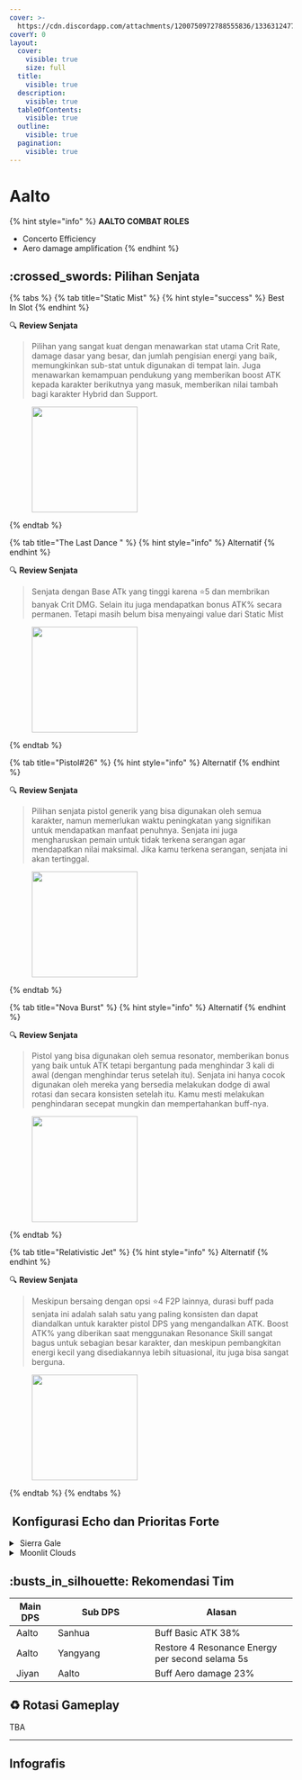 ```yaml
---
cover: >-
  https://cdn.discordapp.com/attachments/1200750972788555836/1336312477910171678/image.png?ex=67a6a53a&is=67a553ba&hm=feef55db66a1c3b6a313aa941eb43563d3408526c823a560309582dd90bdded7&
coverY: 0
layout:
  cover:
    visible: true
    size: full
  title:
    visible: true
  description:
    visible: true
  tableOfContents:
    visible: true
  outline:
    visible: true
  pagination:
    visible: true
---
```


# Aalto

{% hint style="info" %}
**AALTO COMBAT ROLES**

* Concerto Efficiency
* Aero damage amplification
{% endhint %}

## :crossed\_swords: Pilihan Senjata

{% tabs %}
{% tab title="Static Mist" %}
{% hint style="success" %}
Best In Slot
{% endhint %}

:mag: **Review Senjata**&#x20;

> Pilihan yang sangat kuat dengan menawarkan stat utama Crit Rate, damage dasar yang besar, dan jumlah pengisian energi yang baik, memungkinkan sub-stat untuk digunakan di tempat lain. Juga menawarkan kemampuan pendukung yang memberikan boost ATK kepada karakter berikutnya yang masuk, memberikan nilai tambah bagi karakter Hybrid dan Support.

<figure><img src="https://wuthering.wiki/img/weapon_21030015.png" alt="" width="188"><figcaption></figcaption></figure>
{% endtab %}

{% tab title="The Last Dance " %}
{% hint style="info" %}
Alternatif
{% endhint %}

:mag: **Review Senjata**&#x20;

> Senjata dengan Base ATk yang tinggi karena :star:5 dan membrikan banyak Crit DMG. Selain itu juga mendapatkan bonus ATK% secara permanen. Tetapi masih belum bisa menyaingi value dari Static Mist

<figure><img src="https://wuthering.wiki/img/weapon_21030016.png" alt="" width="188"><figcaption></figcaption></figure>
{% endtab %}

{% tab title="Pistol#26" %}
{% hint style="info" %}
Alternatif
{% endhint %}

:mag: **Review Senjata**&#x20;

> Pilihan senjata pistol generik yang bisa digunakan oleh semua karakter, namun memerlukan waktu peningkatan yang signifikan untuk mendapatkan manfaat penuhnya. Senjata ini juga mengharuskan pemain untuk tidak terkena serangan agar mendapatkan nilai maksimal. Jika kamu terkena serangan, senjata ini akan tertinggal.

<figure><img src="https://wuthering.wiki/img/weapon_21030034.png" alt="" width="188"><figcaption></figcaption></figure>
{% endtab %}

{% tab title="Nova Burst" %}
{% hint style="info" %}
Alternatif
{% endhint %}

:mag: **Review Senjata**&#x20;

> Pistol yang bisa digunakan oleh semua resonator, memberikan bonus yang baik untuk ATK tetapi bergantung pada menghindar 3 kali di awal (dengan menghindar terus setelah itu). Senjata ini hanya cocok digunakan oleh mereka yang bersedia melakukan dodge di awal rotasi dan secara konsisten setelah itu. Kamu mesti melakukan penghindaran secepat mungkin dan mempertahankan buff-nya.

<figure><img src="https://wuthering.wiki/img/weapon_21030064.png" alt="" width="188"><figcaption></figcaption></figure>
{% endtab %}

{% tab title="Relativistic Jet" %}
{% hint style="info" %}
Alternatif
{% endhint %}

:mag: **Review Senjata**&#x20;

> Meskipun bersaing dengan opsi :star:4 F2P lainnya, durasi buff pada senjata ini adalah salah satu yang paling konsisten dan dapat diandalkan untuk karakter pistol DPS yang mengandalkan ATK. Boost ATK% yang diberikan saat menggunakan Resonance Skill sangat bagus untuk sebagian besar karakter, dan meskipun pembangkitan energi kecil yang disediakannya lebih situasional, itu juga bisa sangat berguna.

<figure><img src="https://wuthering.wiki/img/weapon_21030084.png" alt="" width="188"><figcaption></figcaption></figure>
{% endtab %}
{% endtabs %}

## <img src="https://wuthering.wiki/img/item_10.png" alt="" data-size="line"> Konfigurasi Echo dan Prioritas Forte&#x20;

<details>

<summary> <img src="https://wuthering.wiki/img/fettericon_4.png" alt="" data-size="line"> Sierra Gale</summary>

Feilian Beringal - CR% / CDM%

![](https://wuthering.wiki/img/monster_330000050.png)

#### Echo Sett

* 3 - <mark style="color:green;">**Aero DMG**</mark> bonus%
* 3 - <mark style="color:green;">**Aero DMG**</mark> bonus%%
* 1 - ATK%
* 1 - ATK%

#### Prioritas Echo Substat

* CR% / CDM%
* ER% (130% - 140%)
* ATK%
* Reso skill%
* Basic ATK%
* Flat ATK

#### Prioritas Forte

Forte   =   BA   >   Reso skil   >   Reso lib   >   Intro

</details>

<details>

<summary><img src="https://wuthering.wiki/img/fettericon_8.png" alt="" data-size="line"> Moonlit Clouds</summary>

Impermenance Heron - CR% / CDM%

![](https://wuthering.wiki/img/monster_330000030.png)

#### Echo Sett

* 3 - <mark style="color:green;">**Aero DMG**</mark> bonus%
* 3 - <mark style="color:green;">**Aero DMG**</mark> bonus%%
* 1 - ATK%
* 1 - ATK%

#### Prioritas Echo Substat

* CR% / CDM%
* ER% (130% - 140%)
* ATK%
* Reso skill%
* Basic ATK%
* Flat ATK

#### Prioritas Forte

Forte   =   BA   >   Reso skil   >   Reso lib   >   Intro

</details>

## :busts\_in\_silhouette: Rekomendasi Tim

<table><thead><tr><th>Main DPS</th><th width="160.8193359375">Sub DPS</th><th>Alasan</th></tr></thead><tbody><tr><td><img src="https://wuthering.wiki/img/fettericon_4.png" alt="" data-size="line"> Aalto</td><td><img src="https://media.discordapp.net/attachments/1200750972788555836/1336416972799475814/18.png?ex=67a3bacb&#x26;is=67a2694b&#x26;hm=fca93166f1a4a2bab53cc16e777e8107d57935790882fe695ae2937ec6b34b92&#x26;=&#x26;format=webp&#x26;quality=lossless" alt="" data-size="line"><img src="https://wuthering.wiki/img/fettericon_8.png" alt="" data-size="line"> Sanhua</td><td>Buff Basic ATK 38%</td></tr><tr><td><img src="https://wuthering.wiki/img/fettericon_4.png" alt="" data-size="line"> Aalto</td><td><img src="https://cdn.discordapp.com/attachments/1200750972788555836/1336416908366319636/26.png?ex=67a7067c&is=67a5b4fc&hm=b0b1356c3f86500014839f51add505ed2da0fc7515c96c1ff45e751f69c4879f&" alt="" data-size="line"><img src="https://wuthering.wiki/img/fettericon_8.png" alt="" data-size="line"> Yangyang</td><td>Restore 4 Resonance Energy per second selama 5s</td></tr><tr><td><img src="https://media.discordapp.net/attachments/1200750972788555836/1336417061588566036/3.png?ex=67a3bae0&#x26;is=67a26960&#x26;hm=4caf15972e87b048de55370215fc554ac626d6692509476cbde445fcdfa2f5c8&#x26;=&#x26;format=webp&#x26;quality=lossless" alt="" data-size="line"><img src="https://wuthering.wiki/img/fettericon_4.png" alt="" data-size="line"> Jiyan</td><td><img src="https://wuthering.wiki/img/fettericon_8.png" alt="" data-size="line"> Aalto</td><td>Buff Aero damage 23%</td></tr></tbody></table>

## :recycle: Rotasi Gameplay

TBA

***

## Infografis

<figure><img src="https://cdn.discordapp.com/attachments/1200750972788555836/1337395389485158471/3.png?ex=67a74a04&#x26;is=67a5f884&#x26;hm=1a91760a449be95036d1d6b4b05b68f456cf3e7e165dd54f8cee3cae7d90699f&#x26;" alt=""><figcaption></figcaption></figure>







<figure><img src="https://media.discordapp.net/attachments/1200750972788555836/1336360974923464771/3_Aalto.png?ex=67a386a4&#x26;is=67a23524&#x26;hm=2dbfc4e6e8f380725e572a6e25b70496e2bb717e2585ae0485e95e934b7faef7&#x26;=&#x26;format=webp&#x26;quality=lossless&#x26;width=1202&#x26;height=676" alt=""><figcaption></figcaption></figure>

